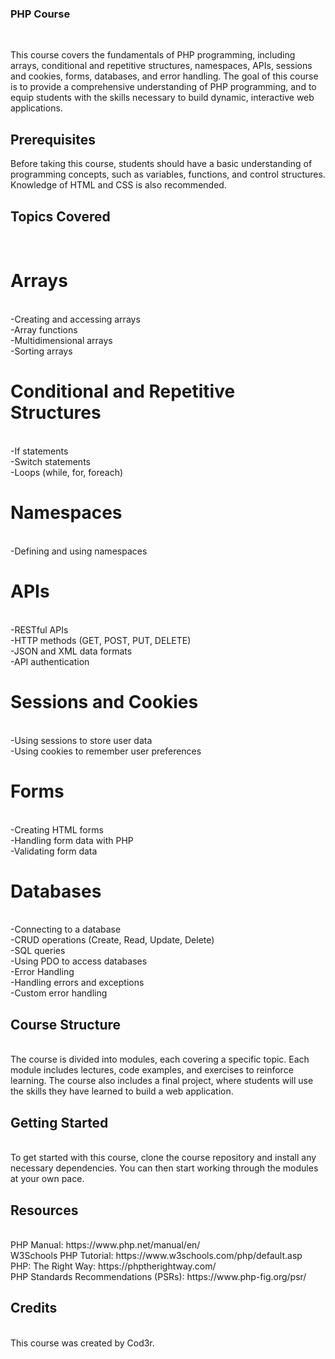 <h3><b>PHP Course</b></h3><br>

This course covers the fundamentals of PHP programming, including arrays, conditional and repetitive structures, namespaces, APIs, sessions and cookies, forms, databases, and error handling. The goal of this course is to provide a comprehensive understanding of PHP programming, and to equip students with the skills necessary to build dynamic, interactive web applications.<br>

<h2><b>Prerequisites</b></h2>
Before taking this course, students should have a basic understanding of programming concepts, such as variables, functions, and control structures. Knowledge of HTML and CSS is also recommended.<br>

<h2><b>Topics Covered</b></h2><br>
<h1><b>Arrays</b></h1><br>
-Creating and accessing arrays<br>
-Array functions<br>
-Multidimensional arrays<br>
-Sorting arrays<br>

<h1><b>Conditional and Repetitive Structures</b></h1><br>
-If statements<br>
-Switch statements<br>
-Loops (while, for, foreach)<br>

<h1><b>Namespaces</b></h1><br>
-Defining and using namespaces<br>

<h1><b>APIs</b></h1><br>
-RESTful APIs<br>
-HTTP methods (GET, POST, PUT, DELETE)<br>
-JSON and XML data formats<br>
-API authentication<br>

<h1><b>Sessions and Cookies</b></h1><br>
-Using sessions to store user data<br>
-Using cookies to remember user preferences<br>

<h1><b>Forms</b></h1><br>
-Creating HTML forms<br>
-Handling form data with PHP<br>
-Validating form data<br>

<h1><b>Databases</b></h1><br>
-Connecting to a database<br>
-CRUD operations (Create, Read, Update, Delete)<br>
-SQL queries<br>
-Using PDO to access databases<br>
-Error Handling<br>
-Handling errors and exceptions<br>
-Custom error handling<br>

<h2><b>Course Structure</b></h2><br>
The course is divided into modules, each covering a specific topic. Each module includes lectures, code examples, and exercises to reinforce learning. The course also includes a final project, where students will use the skills they have learned to build a web application.<br>

<h2><b>Getting Started</b></h2><br>
To get started with this course, clone the course repository and install any necessary dependencies. You can then start working through the modules at your own pace.<br>

<h2><b>Resources</b></h2><br>
PHP Manual: https://www.php.net/manual/en/<br>
W3Schools PHP Tutorial: https://www.w3schools.com/php/default.asp<br>
PHP: The Right Way: https://phptherightway.com/<br>
PHP Standards Recommendations (PSRs): https://www.php-fig.org/psr/<br>

<h2><b>Credits</b></h2><br>
This course was created by Cod3r.<br>